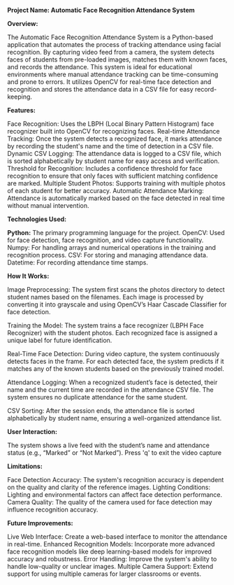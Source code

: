 **Project Name: Automatic Face Recognition Attendance System**

**Overview:**

The Automatic Face Recognition Attendance System is a Python-based application that automates the process of tracking attendance using facial recognition. By capturing video feed from a camera, the system detects faces of students from pre-loaded images, matches them with known faces, and records the attendance. This system is ideal for educational environments where manual attendance tracking can be time-consuming and prone to errors. It utilizes OpenCV for real-time face detection and recognition and stores the attendance data in a CSV file for easy record-keeping.

**Features:**

Face Recognition: Uses the LBPH (Local Binary Pattern Histogram) face recognizer built into OpenCV for recognizing faces.
Real-time Attendance Tracking: Once the system detects a recognized face, it marks attendance by recording the student's name and the time of detection in a CSV file.
Dynamic CSV Logging: The attendance data is logged to a CSV file, which is sorted alphabetically by student name for easy access and verification.
Threshold for Recognition: Includes a confidence threshold for face recognition to ensure that only faces with sufficient matching confidence are marked.
Multiple Student Photos: Supports training with multiple photos of each student for better accuracy.
Automatic Attendance Marking: Attendance is automatically marked based on the face detected in real time without manual intervention.

**Technologies Used:**

**Python:** The primary programming language for the project.
OpenCV: Used for face detection, face recognition, and video capture functionality.
Numpy: For handling arrays and numerical operations in the training and recognition process.
CSV: For storing and managing attendance data.
Datetime: For recording attendance time stamps.

**How It Works:**

Image Preprocessing: The system first scans the photos directory to detect student names based on the filenames. Each image is processed by converting it into grayscale and using OpenCV’s Haar Cascade Classifier for face detection.

Training the Model: The system trains a face recognizer (LBPH Face Recognizer) with the student photos. Each recognized face is assigned a unique label for future identification.

Real-Time Face Detection: During video capture, the system continuously detects faces in the frame. For each detected face, the system predicts if it matches any of the known students based on the previously trained model.

Attendance Logging: When a recognized student’s face is detected, their name and the current time are recorded in the attendance CSV file. The system ensures no duplicate attendance for the same student.

CSV Sorting: After the session ends, the attendance file is sorted alphabetically by student name, ensuring a well-organized attendance list.

**User Interaction:**

The system shows a live feed with the student’s name and attendance status (e.g., “Marked” or “Not Marked”).
Press 'q' to exit the video capture

**Limitations:**

Face Detection Accuracy: The system's recognition accuracy is dependent on the quality and clarity of the reference images.
Lighting Conditions: Lighting and environmental factors can affect face detection performance.
Camera Quality: The quality of the camera used for face detection may influence recognition accuracy.

**Future Improvements:**

Live Web Interface: Create a web-based interface to monitor the attendance in real-time.
Enhanced Recognition Models: Incorporate more advanced face recognition models like deep learning-based models for improved accuracy and robustness.
Error Handling: Improve the system's ability to handle low-quality or unclear images.
Multiple Camera Support: Extend support for using multiple cameras for larger classrooms or events.











